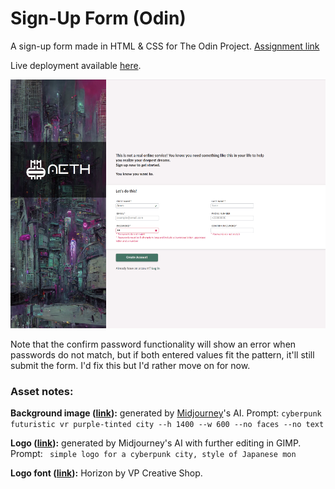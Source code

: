 # Sign-Up Form (Odin)

A sign-up form made in HTML & CSS for The Odin Project. <a href="https://www.theodinproject.com/lessons/node-path-intermediate-html-and-css-sign-up-form">Assignment link</a>

Live deployment available <a href="https://volfy.github.io/sign-up-form-odin/">here</a>.

![Screenshot](screenshot.png)

Note that the confirm password functionality will show an error when passwords do not match, but if both entered values fit the pattern, it'll still submit the form.
I'd fix this but I'd rather move on for now.

### Asset notes:

**Background image (<a href="assets/bg6.png">link</a>):** generated by <a href="https://www.midjourney.com/">Midjourney</a>'s AI. Prompt: ```cyberpunk futuristic vr purple-tinted city --h 1400 --w 600 --no faces --no text```

**Logo (<a href="assets/mon_final.png">link</a>):** generated by Midjourney's AI with further editing in GIMP. Prompt: ``` simple logo for a cyberpunk city, style of Japanese mon``` 

**Logo font (<a href="assets/horizon">link</a>):** Horizon by VP Creative Shop.

